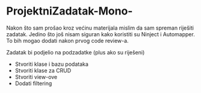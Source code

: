 # ProjektniZadatak-Mono-

Nakon što sam prošao kroz većinu materijala mislim da sam spreman riješiti zadatak.
Jedino što još nisam siguran kako koristiti su Ninject i Automapper.
To bih mogao dodati nakon prvog code review-a.

Zadatak bi podjelio na podzadatke (plus ako su riješeni)
- Stvoriti klase i bazu podataka
- Stvoriti klase za CRUD
- Stvoriti view-ove
- Dodati filtering
